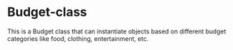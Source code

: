# Budget-class
This is a Budget class that can instantiate objects based on different budget categories like food, clothing, entertainment, etc.
